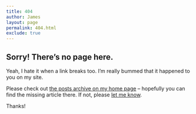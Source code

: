 ```yaml
---
title: 404
author: James
layout: page
permalink: 404.html
exclude: true
---
```


## Sorry! There&#8217;s no page here.

Yeah, I hate it when a link breaks too. I&#8217;m really bummed that it happened to you on my site.

Please check out [the posts archive on my home page](https://jdsteinbach.com) &ndash; hopefully you can find the missing article there. If not, please [let me know](/contact/).

Thanks!